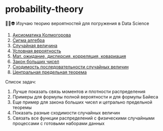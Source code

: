 # probability-theory
🧠🤖👽 Изучаю теорию вероятностей для погружения в Data Science

1. <a href="./01. Аксиоматика Колмогорова.ipynb">Аксиоматика Колмогорова</a>
2. <a href="./02. Сигма алгебра.ipynb">Сигма алгебра</a>
3. <a href="./03. Случайная величина.ipynb">Случайная величина</a>
4. <a href="./04. Условная вероятность.ipynb">Условная вероятность</a>
5. <a href="./05. Мат. ожидание, дисперсия, корреляция, ковариация.ipynb">Мат. ожидание, дисперсия, корреляция, ковариация</a>
6. <a href="./06. Закон больших чисел.ipynb">Закон больших чисел</a>
7. <a href="./07. Сходимость последовательности случайных величин.ipynb">Сходимость последовательности случайных величин</a>
8. <a href="./08. Центральная предельная теорема.ipynb">Центральная предельная теорема</a>

Список задач:

1. Лучше показать связь моментов и плотности распределения
2. Примеры для формулы полной вероятности и для формулы Байеса
3. Еще пример для закона больших чисел и цетрально предельной теоремы
4. Показать разные сходимости случайных величин
5. Связать все функции распределений с физическими случайными процессами с готовыми наборами данных
